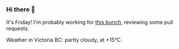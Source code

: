 ### Hi there :wave:

It's Friday! I'm probably working for [this bunch](https://github.com/kohofinancial), reviewing some pull requests.

Weather in Victoria BC: partly cloudy, at +15°C.
